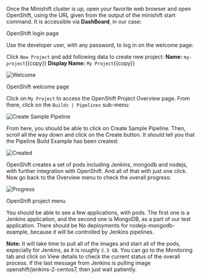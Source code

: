 Once the Minishift cluster is up, open your favorite web browser and open OpenShift, using the URL given from the output of the minishift start command. It is accessible via **DashBoard**, in our case:


OpenShift login page

Use the developer user, with any password, to log in on the welcome page:

Click `New Project` and add following data to create new project:
**Name:** `my-project`{{copy}}
**Display Name:** `My Project`{{copy}}


![Welcome](https://github.com/fenago/katacoda-scenarios/raw/master/learn-openshift/openshift-cicd-jenkins/steps/4/welcome.jpg)

OpenShift welcome page

Click on `My Project` to access the OpenShift Project Overview page. From there, click on the `Builds | Pipelines` sub-menu:

![Create Sample Pipeline](https://github.com/fenago/katacoda-scenarios/raw/master/learn-openshift/openshift-cicd-jenkins/steps/4/sample.JPG)

From here, you should be able to click on Create Sample Pipeline. Then, scroll all the way down and click on the Create button. It should tell you that the Pipeline Build Example has been created:

![Created](https://github.com/fenago/katacoda-scenarios/raw/master/learn-openshift/openshift-cicd-jenkins/steps/4/created.JPG)

OpenShift creates a set of pods including Jenkins, mongodb and nodejs, with further integration with OpenShift. And all of that with just one click. Now go back to the Overview menu to check the overall progress:

![Progress](https://github.com/fenago/katacoda-scenarios/raw/master/learn-openshift/openshift-cicd-jenkins/steps/4/progress.JPG)

OpenShift project menu

You should be able to see a few applications, with pods. The first one is a Jenkins application, and the second one is MongoDB, as a part of our test application. There should be No deployments for nodejs-mongodb-example, because it will be controlled by Jenkins pipelines.

**Note:** It will take time to pull all of the images and start all of the pods, especially for Jenkins, as it is roughly `2.5 GB`. You can go to the Monitoring tab and click on View details to check the current status of the overall process. If the last message from Jenkins is pulling image openshift/jenkins-2-centos7, then just wait patiently.
